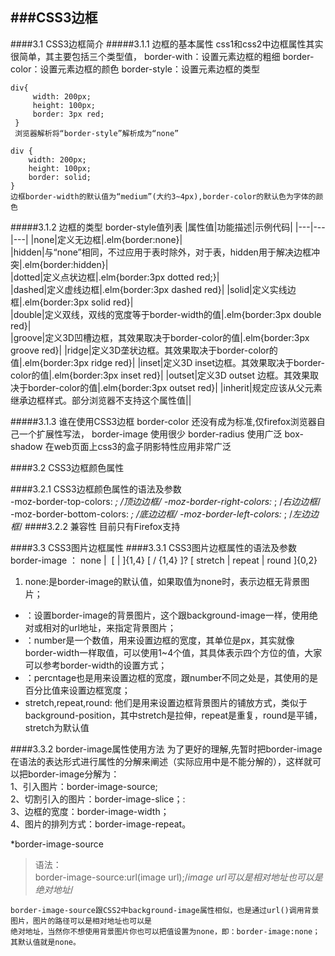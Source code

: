 ###CSS3边框
---
####3.1 CSS3边框简介
#####3.1.1 边框的基本属性
    css1和css2中边框属性其实很简单，其主要包括三个类型值，
    border-with：设置元素边框的粗细
    border-color：设置元素边框的颜色
    border-style：设置元素边框的类型
    
    
    div{
         width: 200px;
         height: 100px;
         border: 3px red;
     }
     浏览器解析将“border-style”解析成为“none”
            
    div {
        width: 200px;
        height: 100px;
        border: solid;
    }
    边框border-width的默认值为“medium”(大约3~4px),border-color的默认色为字体的颜色
#####3.1.2 边框的类型
    border-style值列表
|属性值|功能描述|示例代码|
|---|---|---|
|none|定义无边框|.elm{border:none}|  
|hidden|与“none”相同，不过应用于表时除外，对于表，hidden用于解决边框冲突|.elm{border:hidden}|  
|dotted|定义点状边框|.elm{border:3px dotted red;}|  
|dashed|定义虚线边框|.elm{border:3px dashed red}|
|solid|定义实线边框|.elm{border:3px solid red}|  
|double|定义双线，双线的宽度等于border-width的值|.elm{border:3px double red}|  
|groove|定义3D凹槽边框，其效果取决于border-color的值|.elm{border:3px groove red}|
|ridge|定义3D垄状边框。其效果取决于border-color的值|.elm{border:3px ridge red}|
|inset|定义3D inset边框。其效果取决于border-color的值|.elm{border:3px inset red}|
|outset|定义3D outset 边框。其效果取决于border-color的值|.elm{border:3px outset red}|
|inherit|规定应该从父元素继承边框样式。部分浏览器不支持这个属性值||

#####3.1.3 谁在使用CSS3边框
    border-color 还没有成为标准,仅firefox浏览器自己一个扩展性写法，
    border-image 使用很少
    border-radius 使用广泛
    box-shadow 在web页面上css3的盒子阴影特性应用非常广泛
    
####3.2 CSS3边框颜色属性

####3.2.1 CSS3边框颜色属性的语法及参数    
     -moz-border-top-colors: <color> <color> <color>*; /*顶边边框*/
      -moz-border-right-colors:<color> <color> <color>*; /*右边边框*/
      -moz-border-bottom-colors: <color> <color> <color>*; /*底边边框*/
      -moz-border-left-colors: <color> <color> <color>*; /*左边边框*/ 
####3.2.2 兼容性
      目前只有Firefox支持
      
####3.3 CSS3图片边框属性
####3.3.1 CSS3图片边框属性的语法及参数
    border-image ： none | <image> [ <number> | <percentage>]{1,4} [ / <border-width>{1,4} ]? [ stretch | repeat | round ]{0,2}
    
  1. none:是border-image的默认值，如果取值为none时，表示边框无背景图片；
  * <image>：设置border-image的背景图片，这个跟background-image一样，使用绝对或相对的url地址，来指定背景图片；
  * <number>：number是一个数值，用来设置边框的宽度，其单位是px，其实就像border-width一样取值，可以使用1~4个值，其具体表示四个方位的值，大家可以参考border-width的设置方式；
  * <percntage>：percntage也是用来设置边框的宽度，跟number不同之处是，其使用的是百分比值来设置边框宽度；
  * stretch,repeat,round: 他们是用来设置边框背景图片的铺放方式，类似于background-position，其中stretch是拉伸，repeat是重复，round是平铺，stretch为默认值
 
####3.3.2 border-image属性使用方法
    为了更好的理解,先暂时把border-image在语法的表达形式进行属性的分解来阐述（实际应用中是不能分解的），这样就可以把border-image分解为：    
    1、引入图片：border-image-source;    
    2、切割引入的图片：border-image-slice；:    
    3、边框的宽度：border-image-width；    
    4、图片的排列方式：border-image-repeat。
    
*border-image-source    
>语法：    
>border-image-source:url(image url);/*image url可以是相对地址也可以是绝对地址*/    
          
    border-image-source跟CSS2中background-image属性相似，也是通过url()调用背景图片，图片的路径可以是相对地址也可以是
    绝对地址，当然你不想使用背景图片你也可以把值设置为none，即：border-image:none；其默认值就是none。
    
      
    



